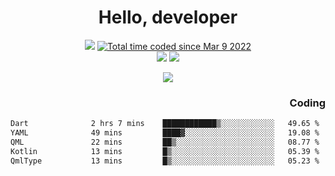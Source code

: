 # <div align='center' >Hello, developer</div>

<div align='center'>
  <a ><img src="https://img.shields.io/badge/dynamic/json?url=https%3A%2F%2Fapi.swo.moe%2Fstats%2Fgithub%2FFree-Aaron-Li&query=count&color=181717&label=GitHub&labelColor=282c34&logo=github&suffix=+follows&cacheSeconds=3600"></a>
  <a href="https://wakatime.com/@fe40087f-8eae-48dc-9950-ad0633db1591"><img src="https://wakatime.com/badge/user/fe40087f-8eae-48dc-9950-ad0633db1591.svg" alt="Total time coded since Mar 9 2022" /></a>
</div>
<div align='center'>
  <a><img src="https://img.shields.io/badge/Rookie-blue?style=plastic&logo=c&logoColor=blue&labelColor=F5B7DB"></a>
  <a><img src="https://img.shields.io/badge/Rookie-blue?style=plastic&logo=c%2B%2B&logoColor=blue&labelColor=F5B7DB"></a> 
</div>

<p align="center">
  <img src="https://readme-typing-svg.demolab.com/?lines=你好!+开发者;Hello!+ developer&font=Fira%20Code&center=true&width=380&height=50&duration=4000&pause=1000">
</p>


<div align='right'>
  <h3>Coding</h3>
</div>

<!--START_SECTION:waka-->

```txt
Dart              2 hrs 7 mins    ████████████▒░░░░░░░░░░░░   49.65 %
YAML              49 mins         ████▓░░░░░░░░░░░░░░░░░░░░   19.08 %
QML               22 mins         ██▒░░░░░░░░░░░░░░░░░░░░░░   08.77 %
Kotlin            13 mins         █▒░░░░░░░░░░░░░░░░░░░░░░░   05.39 %
QmlType           13 mins         █▒░░░░░░░░░░░░░░░░░░░░░░░   05.23 %
```

<!--END_SECTION:waka-->




